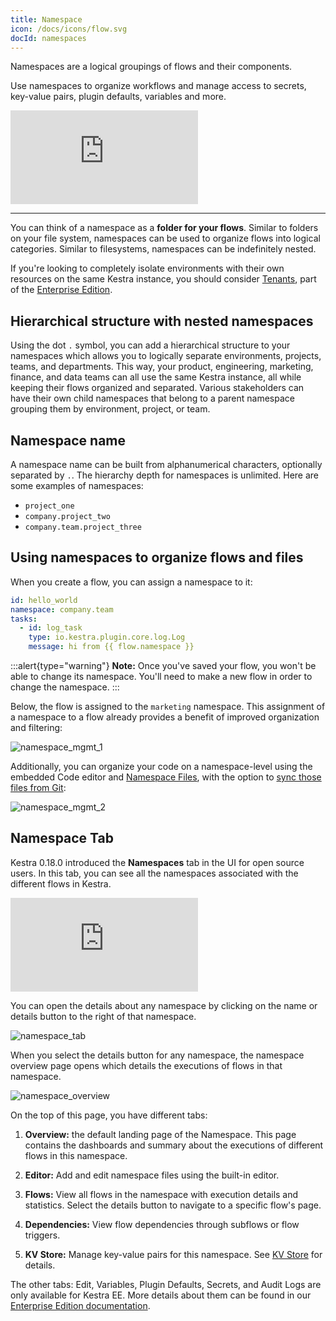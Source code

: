 ```yaml
---
title: Namespace
icon: /docs/icons/flow.svg
docId: namespaces
---
```


Namespaces are a logical groupings of flows and their components.

Use namespaces to organize workflows and manage access to secrets, key-value pairs, plugin defaults, variables and more.

<div class="video-container">
  <iframe src="https://www.youtube.com/embed/_HGz2qePYqY?si=QiIRTXasyJyyjWX4" title="YouTube video player" frameborder="0" allow="accelerometer; autoplay; clipboard-write; encrypted-media; gyroscope; picture-in-picture; web-share" referrerpolicy="strict-origin-when-cross-origin" allowfullscreen></iframe>
</div>

---

You can think of a namespace as a **folder for your flows**. Similar to folders on your file system, namespaces can be used to organize flows into logical categories. Similar to filesystems, namespaces can be indefinitely nested.

If you're looking to completely isolate environments with their own resources on the same Kestra instance, you should consider [Tenants](../06.enterprise/02.governance/tenants.md), part of the [Enterprise Edition](../06.enterprise/index.md).

## Hierarchical structure with nested namespaces

Using the dot `.` symbol, you can add a hierarchical structure to your namespaces which allows you to logically separate environments, projects, teams, and departments. This way, your product, engineering, marketing, finance, and data teams can all use the same Kestra instance, all while keeping their flows organized and separated. Various stakeholders can have their own child namespaces that belong to a parent namespace grouping them by environment, project, or team.

## Namespace name
A namespace name can be built from alphanumerical characters, optionally separated by `.`. The hierarchy depth for namespaces is unlimited. Here are some examples of namespaces:
- `project_one`
- `company.project_two`
- `company.team.project_three`

## Using namespaces to organize flows and files

When you create a flow, you can assign a namespace to it:

```yaml
id: hello_world
namespace: company.team
tasks:
  - id: log_task
    type: io.kestra.plugin.core.log.Log
    message: hi from {{ flow.namespace }}
```

:::alert{type="warning"}
**Note:** Once you've saved your flow, you won't be able to change its namespace. You'll need to make a new flow in order to change the namespace.
:::

Below, the flow is assigned to the `marketing` namespace. This assignment of a namespace to a flow already provides a benefit of improved organization and filtering:

![namespace_mgmt_1](/docs/concepts/namespace_1.png)

Additionally, you can organize your code on a namespace-level using the embedded Code editor and [Namespace Files](../05.concepts/02.namespace-files.md), with the option to [sync those files from Git](../version-control-cicd/04.git.md):

![namespace_mgmt_2](/docs/concepts/namespace_2.png)

## Namespace Tab

Kestra 0.18.0 introduced the **Namespaces** tab in the UI for open source users. In this tab, you can see all the namespaces associated with the different flows in Kestra.

<div class="video-container">
  <iframe src="https://www.youtube.com/embed/MbG9BHJIMzU?si=cEgJHKc6qbIu6kMN" title="YouTube video player" frameborder="0" allow="accelerometer; autoplay; clipboard-write; encrypted-media; gyroscope; picture-in-picture; web-share" referrerpolicy="strict-origin-when-cross-origin" allowfullscreen></iframe>
</div>

You can open the details about any namespace by clicking on the name or details button to the right of that namespace.

![namespace_tab](/docs/workflow-components/namespace/namespace_tab.png)

When you select the details button for any namespace, the namespace overview page opens which details the executions of flows in that namespace.

![namespace_overview](/docs/workflow-components/namespace/namespace_overview.png)

On the top of this page, you have different tabs:

1. **Overview:** the default landing page of the Namespace. This page contains the dashboards and summary about the executions of different flows in this namespace.

2. **Editor:** Add and edit namespace files using the built-in editor.

3. **Flows:** View all flows in the namespace with execution details and statistics. Select the details button to navigate to a specific flow's page.

4. **Dependencies:** View flow dependencies through subflows or flow triggers.

5. **KV Store:** Manage key-value pairs for this namespace. See [KV Store](../05.concepts/05.kv-store.md) for details.

The other tabs: Edit, Variables, Plugin Defaults, Secrets, and Audit Logs are only available for Kestra EE. More details about them can be found in our [Enterprise Edition documentation](../06.enterprise/index.md).
